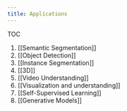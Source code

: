 ```yaml
---
title: Applications
---
```

TOC
1. [[Semantic Segmentation]]
2. [[Object Detection]] 
3. [[Instance Segmentation]] 
4. [[3D]]
5. [[Video Understanding]]
6. [[Visualization and understanding]]
7. [[Self-Supervised Learning]]
8. [[Generative Models]]